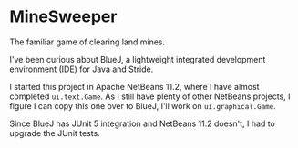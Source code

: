 # MineSweeper

The familiar game of clearing land mines.

I've been curious about BlueJ, a lightweight integrated development environment 
(IDE) for Java and Stride.

I started this project in Apache NetBeans 11.2, where I have almost completed 
`ui.text.Game`. As I still have plenty of other NetBeans projects, I figure I 
can copy this one over to BlueJ, I'll work on `ui.graphical.Game`.

Since BlueJ has JUnit 5 integration and NetBeans 11.2 doesn't, I had to upgrade 
the JUnit tests.
